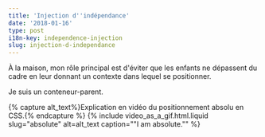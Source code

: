 ```yaml
---
title: 'Injection d''indépendance'
date: '2018-01-16'
type: post
i18n-key: independence-injection
slug: injection-d-independance
---
```


À la maison, mon rôle principal est d'éviter que les enfants ne dépassent du cadre en leur donnant un contexte dans lequel se positionner.

Je suis un conteneur-parent.

{% capture alt_text%}Explication en vidéo du positionnement absolu en CSS.{% endcapture %}
{% include video_as_a_gif.html.liquid
slug="absolute"
alt=alt_text
caption="&quot;I am absolute.&quot;"
%}
